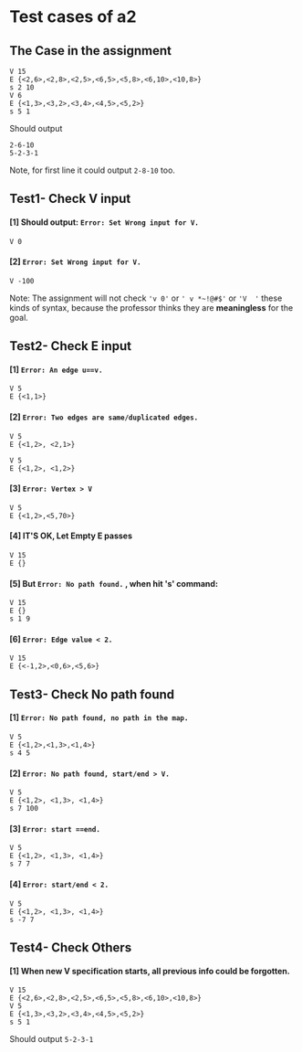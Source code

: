 
# Test cases of a2

## The Case in the assignment
```
V 15
E {<2,6>,<2,8>,<2,5>,<6,5>,<5,8>,<6,10>,<10,8>}
s 2 10
V 6
E {<1,3>,<3,2>,<3,4>,<4,5>,<5,2>}
s 5 1
```
Should output
```
2-6-10 
5-2-3-1
```
Note, for first line it could output `2-8-10` too.

## Test1- Check V input

#### [1] Should output: `Error: Set Wrong input for V.` 
```
V 0
```
#### [2] `Error: Set Wrong input for V.`
```
V -100
```

Note: The assignment will not check `'v 0'` or `' v *~!@#$'` or `'V  '` these kinds of syntax, because the professor thinks they are **meaningless** for the goal.


## Test2- Check E input
#### [1] `Error: An edge u==v.`
```
V 5
E {<1,1>}
```


#### [2] `Error: Two edges are same/duplicated edges.` 
```
V 5
E {<1,2>, <2,1>}
```
```
V 5
E {<1,2>, <1,2>}
```
#### [3] `Error: Vertex > V`
```
V 5
E {<1,2>,<5,70>}
```

#### [4] IT'S OK, Let Empty E passes
```
V 15
E {}
```
#### [5] But `Error: No path found.` , when hit 's' command:
```
V 15
E {}
s 1 9
``` 

#### [6] `Error: Edge value < 2.`
```
V 15
E {<-1,2>,<0,6>,<5,6>}
```


## Test3- Check No path found
#### [1] `Error: No path found, no path in the map.`
```
V 5
E {<1,2>,<1,3>,<1,4>}
s 4 5
```
#### [2] `Error: No path found, start/end > V.`
```
V 5
E {<1,2>, <1,3>, <1,4>}
s 7 100
```
#### [3] `Error: start ==end.`
```
V 5
E {<1,2>, <1,3>, <1,4>}
s 7 7
```
#### [4] `Error: start/end < 2.`
```
V 5
E {<1,2>, <1,3>, <1,4>}
s -7 7
```


## Test4- Check Others
#### [1] When new V specification starts, all previous info could be forgotten.
```
V 15
E {<2,6>,<2,8>,<2,5>,<6,5>,<5,8>,<6,10>,<10,8>}
V 5
E {<1,3>,<3,2>,<3,4>,<4,5>,<5,2>}
s 5 1
```
Should output `5-2-3-1`
